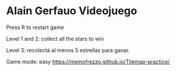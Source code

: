 # Alain Gerfauo Videojuego

Press R to restart game

Level 1 and 2: collect all the stars to win

Level 3: recolectá al menos 5 estrellas para ganar.

Game mode: easy
https://memofrezzo.github.io/Tilemap-practice/
